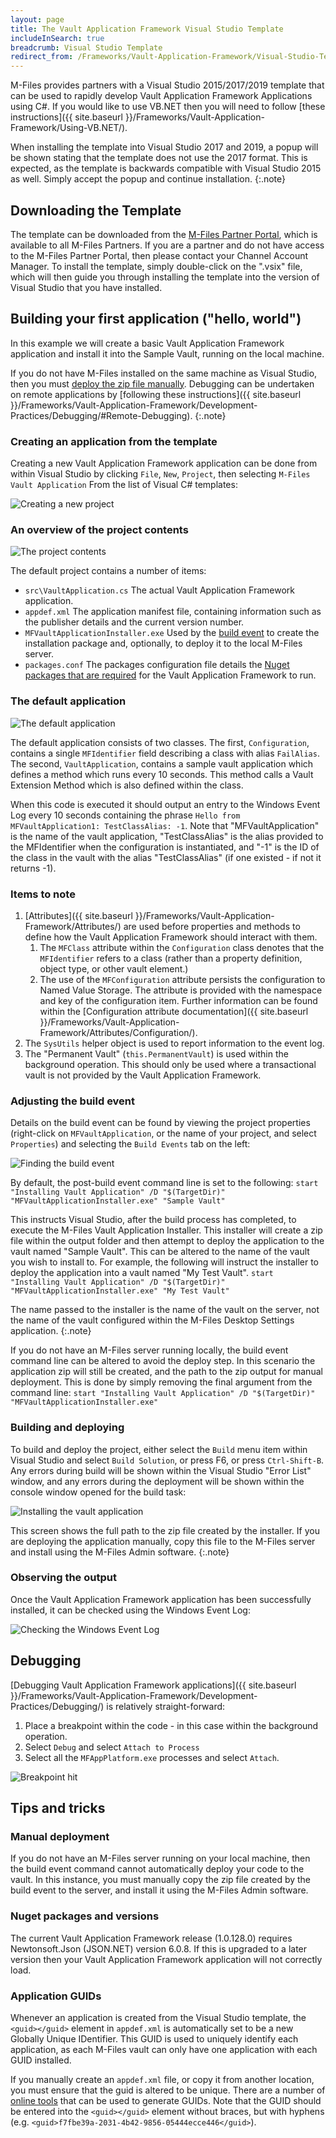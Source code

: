 ```yaml
---
layout: page
title: The Vault Application Framework Visual Studio Template
includeInSearch: true
breadcrumb: Visual Studio Template
redirect_from: /Frameworks/Vault-Application-Framework/Visual-Studio-Template/
---
```


M-Files provides partners with a Visual Studio 2015/2017/2019 template that can be used to rapidly develop Vault Application Framework Applications using C#.  If you would like to use VB.NET then you will need to follow [these instructions]({{ site.baseurl }}/Frameworks/Vault-Application-Framework/Using-VB.NET/).

When installing the template into Visual Studio 2017 and 2019, a popup will be shown stating that the template does not use the 2017 format.  This is expected, as the template is backwards compatible with Visual Studio 2015 as well.  Simply accept the popup and continue installation.
{:.note}

## Downloading the Template

The template can be downloaded from the [M-Files Partner Portal](https://partners.cloudvault.m-files.com/openfile.aspx?vault=CE7643CB-C9BB-4536-8187-707DB78EAF2A&objtype=0&docid=1262&fileid=3005&filever=-1), which is available to all M-Files Partners.  If you are a partner and do not have access to the M-Files Partner Portal, then please contact your Channel Account Manager.  To install the template, simply double-click on the ".vsix" file, which will then guide you through installing the template into the version of Visual Studio that you have installed.

## Building your first application ("hello, world")

In this example we will create a basic Vault Application Framework application and install it into the Sample Vault, running on the local machine.

If you do not have M-Files installed on the same machine as Visual Studio, then you must [deploy the zip file manually](#manual-deployment).  Debugging can be undertaken on remote applications by [following these instructions]({{ site.baseurl }}/Frameworks/Vault-Application-Framework/Development-Practices/Debugging/#Remote-Debugging).
{:.note}

### Creating an application from the template

Creating a new Vault Application Framework application can be done from within Visual Studio by clicking `File`, `New`, `Project`, then selecting `M-Files Vault Application` From the list of Visual C# templates:

![Creating a new project](create-new-project.png)

### An overview of the project contents

![The project contents](solution-explorer.png)

The default project contains a number of items:

* `src\VaultApplication.cs`
The actual Vault Application Framework application.
* `appdef.xml`
The application manifest file, containing information such as the publisher details and the current version number.
* `MFVaultApplicationInstaller.exe`
Used by the [build event](#adjusting-the-build-event) to create the installation package and, optionally, to deploy it to the local M-Files server.
* `packages.conf`
The packages configuration file details the [Nuget packages that are required](https://docs.microsoft.com/en-us/nuget/consume-packages/package-restore) for the Vault Application Framework to run.

### The default application

![The default application](default-application.png)

The default application consists of two classes.  The first, `Configuration`, contains a single `MFIdentifier` field describing a class with alias `FailAlias`.  The second, `VaultApplication`, contains a sample vault application which defines a method which runs every 10 seconds.  This method calls a Vault Extension Method which is also defined within the class.

When this code is executed it should output an entry to the Windows Event Log every 10 seconds containing the phrase `Hello from MFVaultApplication1: TestClassAlias: -1`.  Note that "MFVaultApplication" is the name of the vault application, "TestClassAlias" is the alias provided to the MFIdentifier when the configuration is instantiated, and "-1" is the ID of the class in the vault with the alias "TestClassAlias" (if one existed - if not it returns -1).

### Items to note

1. [Attributes]({{ site.baseurl }}/Frameworks/Vault-Application-Framework/Attributes/) are used before properties and methods to define how the Vault Application Framework should interact with them.
    1. The `MFClass` attribute within the `Configuration` class denotes that the `MFIdentifier` refers to a class (rather than a property definition, object type, or other vault element.)
    2. The use of the `MFConfiguration` attribute persists the configuration to Named Value Storage.  The attribute is provided with the namespace and key of the configuration item.  Further information can be found within the [Configuration attribute documentation]({{ site.baseurl }}/Frameworks/Vault-Application-Framework/Attributes/Configuration/).
2. The `SysUtils` helper object is used to report information to the event log.
3. The "Permanent Vault" (`this.PermanentVault`) is used within the background operation.  This should only be used where a transactional vault is not provided by the Vault Application Framework.

### Adjusting the build event

Details on the build event can be found by viewing the project properties (right-click on `MFVaultApplication`, or the name of your project, and select `Properties`) and selecting the `Build Events` tab on the left:

![Finding the build event](build-event.png)

By default, the post-build event command line is set to the following:
`start "Installing Vault Application" /D "$(TargetDir)" "MFVaultApplicationInstaller.exe" "Sample Vault"`

This instructs Visual Studio, after the build process has completed, to execute the M-Files Vault Application Installer.  This installer will create a zip file within the output folder and then attempt to deploy the application to the vault named "Sample Vault".  This can be altered to the name of the vault you wish to install to.  For example, the following will instruct the installer to deploy the application into a vault named "My Test Vault".
`start "Installing Vault Application" /D "$(TargetDir)" "MFVaultApplicationInstaller.exe" "My Test Vault"`

The name passed to the installer is the name of the vault on the server, not the name of the vault configured within the M-Files Desktop Settings application.
{:.note}

If you do not have an M-Files server running locally, the build event command line can be altered to avoid the deploy step.  In this scenario the application zip will still be created, and the path to the zip output for manual deployment.  This is done by simply removing the final argument from the command line:
`start "Installing Vault Application" /D "$(TargetDir)" "MFVaultApplicationInstaller.exe"`

### Building and deploying

To build and deploy the project, either select the `Build` menu item within Visual Studio and select `Build Solution`, or press F6, or press `Ctrl-Shift-B`.  Any errors during build will be shown within the Visual Studio "Error List" window, and any errors during the deployment will be shown within the console window opened for the build task:

![Installing the vault application](installing-vault-application.png)

This screen shows the full path to the zip file created by the installer.  If you are deploying the application manually, copy this file to the M-Files server and install using the M-Files Admin software.
{:.note}

### Observing the output

Once the Vault Application Framework application has been successfully installed, it can be checked using the Windows Event Log:

![Checking the Windows Event Log](windows-event-log.png)

## Debugging

[Debugging Vault Application Framework applications]({{ site.baseurl }}/Frameworks/Vault-Application-Framework/Development-Practices/Debugging/) is relatively straight-forward:

1. Place a breakpoint within the code - in this case within the background operation.
2. Select `Debug` and select `Attach to Process`
3. Select all the `MFAppPlatform.exe` processes and select `Attach`.

![Breakpoint hit](debugging.png)

## Tips and tricks

### Manual deployment

If you do not have an M-Files server running on your local machine, then the build event command cannot automatically deploy your code to the vault.  In this instance, you must manually copy the zip file created by the build event to the server, and install it using the M-Files Admin software.

### Nuget packages and versions

The current Vault Application Framework release (1.0.128.0) requires Newtonsoft.Json (JSON.NET) version 6.0.8.  If this is upgraded to a later version then your Vault Application Framework application will not correctly load.

### Application GUIDs

Whenever an application is created from the Visual Studio template, the `<guid></guid>` element in `appdef.xml` is automatically set to be a new Globally Unique IDentifier.  This GUID is used to uniquely identify each application, as each M-Files vault can only have one application with each GUID installed.

If you manually create an `appdef.xml` file, or copy it from another location, you must ensure that the guid is altered to be unique.  There are a number of [online tools](https://www.bing.com/search?q=guid+generator) that can be used to generate GUIDs.  Note that the GUID should be entered into the `<guid></guid>` element without braces, but with hyphens (e.g. `<guid>f7fbe39a-2031-4b42-9856-05444ecce446</guid>`).